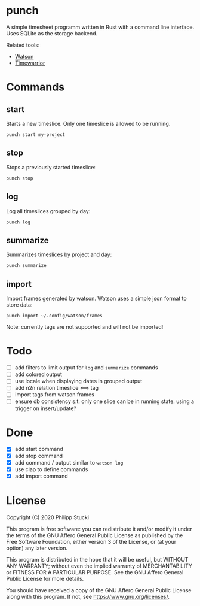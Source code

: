 # punch

A simple timesheet programm written in Rust with a command line interface. Uses SQLite as the storage backend.

Related tools:

- [Watson](https://github.com/TailorDev/Watson)
- [Timewarrior](https://timewarrior.net/)

# Commands

## start

Starts a new timeslice. Only one timeslice is allowed to be running.

`punch start my-project`

## stop

Stops a previously started timeslice:

`punch stop`

## log

Log all timeslices grouped by day:

`punch log`

## summarize

Summarizes timeslices by project and day:

`punch summarize`

## import

Import frames generated by watson. Watson uses a simple json format to store data:

`punch import ~/.config/watson/frames`

Note: currently tags are not supported and will not be imported!

# Todo

- [ ] add filters to limit output for `log` and `summarize` commands
- [ ] add colored output
- [ ] use locale when displaying dates in grouped output
- [ ] add n2n relation timeslice <==> tag
- [ ] import tags from watson frames
- [ ] ensure db consistency s.t. only one slice can be in running state. using a trigger on insert/update?

# Done

- [x] add start command
- [x] add stop command
- [x] add command / output similar to `watson log`
- [x] use clap to define commands
- [x] add import command

# License

Copyright (C) 2020 Philipp Stucki

This program is free software: you can redistribute it and/or modify
it under the terms of the GNU Affero General Public License as published
by the Free Software Foundation, either version 3 of the License, or
(at your option) any later version.

This program is distributed in the hope that it will be useful,
but WITHOUT ANY WARRANTY; without even the implied warranty of
MERCHANTABILITY or FITNESS FOR A PARTICULAR PURPOSE. See the
GNU Affero General Public License for more details.

You should have received a copy of the GNU Affero General Public License
along with this program. If not, see <https://www.gnu.org/licenses/>.

